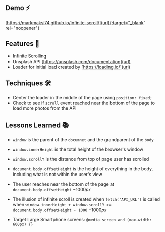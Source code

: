 ## Demo ⚡
[https://markmaksi74.github.io/infinite-scroll/](url){:target="_blank" rel="noopener"}

## Features 🥁
- Infinite Scrolling
- Unsplash API [https://unsplash.com/documentation](url)
- Loader for initial load created by [https://loading.io/](url)

## Techniques 🛠

- Center the loader in the middle of the page using `position: fixed;`
- Check to see if `scroll` event reached near the bottom of the page to load more photos from the API

## Lessons Learned 📚
- `window` is the parent of the `documnet` and the grandparent of the `body`

- `window.innerHeight` is the total height of the browser's window

- `window.scrollY` is the distance from top of page user has scrolled

- `document.body.offsetHeight` is the height of everything in the body, including what is not within the user's view

- The user reaches near the bottom of the page at `document.body.offsetHeight` $-1000px$

- The illusion of infinite scroll is created when `fetch('API_URL')` is called when `window.innerHeight + window.scrollY >= document.body.offsetHeight - 1000` $-1000px$

- Target Large Smartphone screens: `@media screen and (max-width: 600px) {}`
